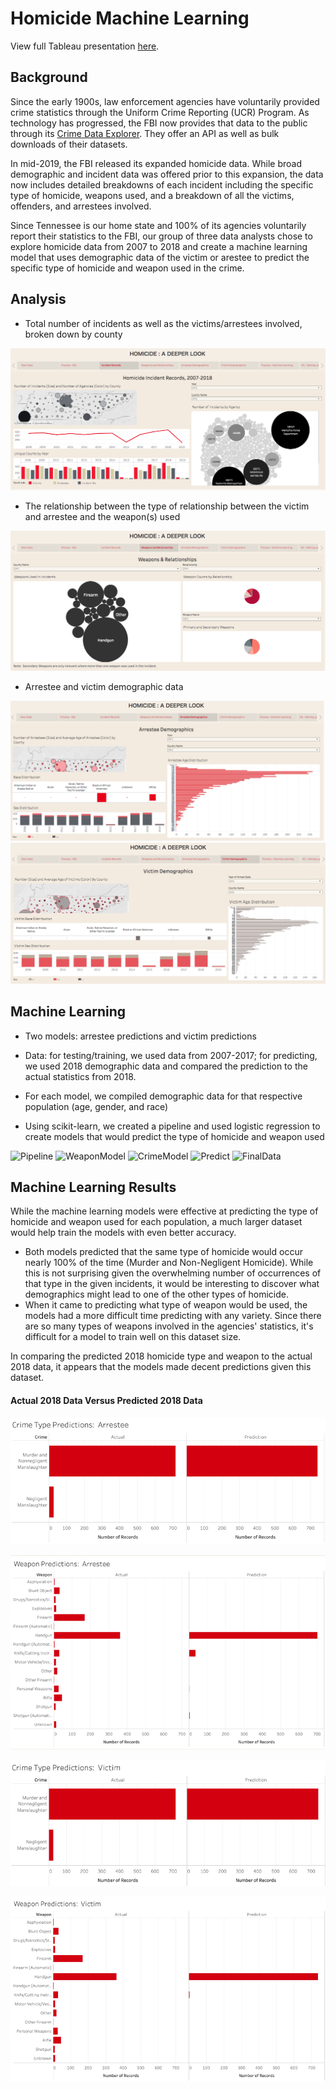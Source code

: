 # Homicide Machine Learning

View full Tableau presentation [here](https://public.tableau.com/profile/andrea.morgan7582#!/vizhome/ML_Homicide/HomicidePredictingCrimeTrends).

## Background

Since the early 1900s, law enforcement agencies have voluntarily provided crime statistics through the Uniform Crime Reporting (UCR) Program. As technology has progressed, the FBI now provides that data to the public through its [Crime Data Explorer](https://crime-data-explorer.fr.cloud.gov/downloads-and-docs). They offer an API as well as bulk downloads of their datasets.

In mid-2019, the FBI released its expanded homicide data. While broad demographic and incident data was offered prior to this expansion, the  data now includes detailed breakdowns of each incident including the specific type of homicide, weapons used, and a breakdown of all the victims, offenders, and arrestees involved.

Since Tennessee is our home state and 100% of its agencies voluntarily report their statistics to the FBI, our group of three data analysts chose to explore homicide data from 2007 to 2018 and create a machine learning model that uses demographic data of the victim or arestee to predict the specific type of homicide and weapon used in the crime.

## Analysis

* Total number of incidents as well as the victims/arrestees involved, broken down by county

![Incidents](ML_Images/Incidents.png)

* The relationship between the type of relationship between the victim and arrestee and the weapon(s) used

![WeaponsRelationships](ML_Images/WeaponsRelationships.png)

* Arrestee and victim demographic data

![ArresteeDemo](ML_Images/ArresteeDemo.png)
![VictimDemo](ML_Images/VictimDemo.png)

## Machine Learning

* Two models: arrestee predictions and victim predictions

* Data: for testing/training, we used data from 2007-2017; for predicting, we used 2018 demographic data and compared the prediction to the actual statistics from 2018.

* For each model, we compiled demographic data for that respective population (age, gender, and race)

* Using scikit-learn, we created a pipeline and used logistic regression to create models that would predict the type of homicide and weapon used

![Pipeline](ML_Images/02_Pipeline.png)
![WeaponModel](ML_Images/04_Model_Weapon.png)
![CrimeModel](ML_Images/05_Model_Crime.png)
![Predict](ML_Images/06_Predictions.png)
![FinalData](ML_Images/07_Prediction_Data.png)

## Machine Learning Results

While the machine learning models were effective at predicting the type of homicide and weapon used for each population, a much larger dataset would help train the models with even better accuracy. 
* Both models predicted that the same type of homicide would occur nearly 100% of the time (Murder and Non-Negligent Homicide). While this is not surprising given the overwhelming number of occurrences of that type in the given incidents, it would be interesting to discover what demographics might lead to one of the other types of homicide.
* When it came to predicting what type of weapon would be used, the models had a more difficult time predicting with any variety. Since there are so many types of weapons involved in the agencies' statistics, it's difficult for a model to train well on this dataset size.

In comparing the predicted 2018 homicide type and weapon to the actual 2018 data, it appears that the models made decent predictions given this dataset.

#### Actual 2018 Data Versus Predicted 2018 Data

![PredictionArresteeCrime](ML_Images/PredArresteeCrime.png)

![PredictionArresteeWeapon](ML_Images/PredArresteeWeapon.png)

![PredictionVictimCrime](ML_Images/PredVictimCrime.png)

![PredictionVictimWeapon](ML_Images/PredVictimWeapon.png)
 
